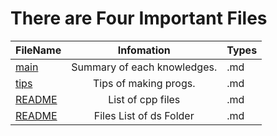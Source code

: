 # There are Four Important Files

| FileName | Infomation | Types |
| :--- | :---: | :--- |
| [main] | Summary of each knowledges.  | .md |
| [tips] | Tips of making progs. | .md |
| [README][1] | List of cpp files | .md |
| [README][2] | Files List of ds Folder | .md |

[2]: ./ds/README.md
[main]: /notes/main.md
[tips]: /notes/tips.md
[1]: /progs/README.md



